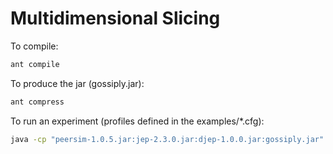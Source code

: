 Multidimensional Slicing
========================


To compile:

```bash
ant compile
```

To produce the jar (gossiply.jar):

```bash
ant compress
```

To run an experiment (profiles defined in the examples/\*.cfg):

```bash
java -cp "peersim-1.0.5.jar:jep-2.3.0.jar:djep-1.0.0.jar:gossiply.jar" peersim.Simulator example/hilbertplab.cfg
```
